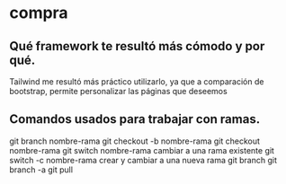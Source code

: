 # compra
## Qué framework te resultó más cómodo y por qué.
Tailwind me resultó más práctico utilizarlo, ya que a comparación de bootstrap, permite personalizar las páginas que deseemos

## Comandos usados para trabajar con ramas.
git branch nombre-rama
git checkout -b nombre-rama
git checkout nombre-rama
git switch nombre-rama         cambiar a una rama existente
git switch -c nombre-rama      crear y cambiar a una nueva rama
git branch
git branch -a
git pull
